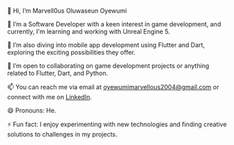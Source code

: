👋 Hi, I’m Marvell0us Oluwaseun Oyewumi

👀 I’m a Software Developer with a keen interest in game development, and currently, I'm learning and working with Unreal Engine 5.

🌱 I’m also diving into mobile app development using Flutter and Dart, exploring the exciting possibilities they offer.

💞️ I’m open to collaborating on game development projects or anything related to Flutter, Dart, and Python.

📫 You can reach me via email at oyewumimarvellous2004@gmail.com or connect with me on [LinkedIn](www.linkedin.com/in/oyewumi-marvellous-941bb82a6).

😄 Pronouns: He.

⚡ Fun fact: I enjoy experimenting with new technologies and finding creative solutions to challenges in my projects.

<!---
Marvell0us/Marvell0us is a ✨ special ✨ repository because its `README.md` (this file) appears on your GitHub profile.
You can click the Preview link to take a look at your changes.
--->
